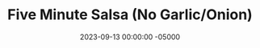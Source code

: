 ---
layout: post
title:  "Five Minute Salsa (No Garlic/Onion)"
date:   2023-09-13 00:00:00 -05000
categories: 
- Recipes
- Savory Sauces
permalink: /recipes/salsa
image: /assets/Food/Savory Sauces/Salsa/salsa-cover.jpg
ing: salsa-ing
facts: salsa-facts
section1: 
start2: 
section2: 
start3: 
section3: 
start4: 
section4: 
start5: 
section5: 
Prep: 5
Rest: 
Cook: 
Source1: 
Source2: 
whisk: https://s.samsungfood.com/XC9Xl
tags: 
- diced tomato
- diced green chiles
- diced chiles
- allergy
- allergen
- food processor
- can
- chip
- tortilla
- taco
- fajita
- vic
- cass
- taco night
- fodmap
- low fodmap
Description: I named this salsa as such because it simply uses pantry staple canned ingredients and some spices. No chopping necessary! Just pulse everything to a food processor, and adjust the taste and texture to your liking. I personally like my salsa a little chunky.  This salsa also contains no garlic or onion for those that are allergic.  Just make sure to check your can of diced tomatoes.  I love to make this with either my <a href="taco">Sauteed Taco Meat and Fajita Veggies</a> or <a href="low-fodmap-tacos">Low FODMAP Chicken Tacos</a>
Instructions: 
- Lightly drain the can of tomatoes through a gap in the can top.  Don't use a strainer or you'll lose too much<br><br>

- Add all ingredients to a food processor, and pulse a few times until desired consistency is reached.  Store in the fridge<br><br>
- <center><img src="/assets/Food/Savory Sauces/Salsa/salsa-1.jpg" alt="" class="instruction-image"></center>
---